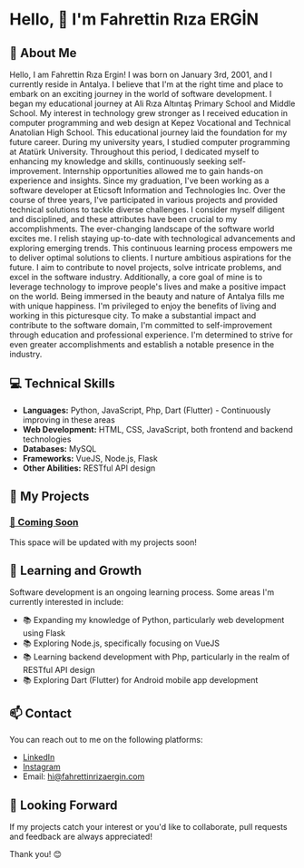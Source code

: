 # Hello, 👋 I'm Fahrettin Rıza ERGİN

## 🚀 About Me

Hello, I am Fahrettin Rıza Ergin! I was born on January 3rd, 2001, and I currently reside in Antalya. I believe that I'm at the right time and place to embark on an exciting journey in the world of software development.
I began my educational journey at Ali Rıza Altıntaş Primary School and Middle School. My interest in technology grew stronger as I received education in computer programming and web design at Kepez Vocational and Technical Anatolian High School. This educational journey laid the foundation for my future career.
During my university years, I studied computer programming at Atatürk University. Throughout this period, I dedicated myself to enhancing my knowledge and skills, continuously seeking self-improvement. Internship opportunities allowed me to gain hands-on experience and insights.
Since my graduation, I've been working as a software developer at Eticsoft Information and Technologies Inc. Over the course of three years, I've participated in various projects and provided technical solutions to tackle diverse challenges. I consider myself diligent and disciplined, and these attributes have been crucial to my accomplishments.
The ever-changing landscape of the software world excites me. I relish staying up-to-date with technological advancements and exploring emerging trends. This continuous learning process empowers me to deliver optimal solutions to clients.
I nurture ambitious aspirations for the future. I aim to contribute to novel projects, solve intricate problems, and excel in the software industry. Additionally, a core goal of mine is to leverage technology to improve people's lives and make a positive impact on the world.
Being immersed in the beauty and nature of Antalya fills me with unique happiness. I'm privileged to enjoy the benefits of living and working in this picturesque city.
To make a substantial impact and contribute to the software domain, I'm committed to self-improvement through education and professional experience. I'm determined to strive for even greater accomplishments and establish a notable presence in the industry.

## 💻 Technical Skills

- **Languages:** Python, JavaScript, Php, Dart (Flutter) - Continuously improving in these areas
- **Web Development:** HTML, CSS, JavaScript, both frontend and backend technologies
- **Databases:** MySQL
- **Frameworks:** VueJS, Node.js, Flask
- **Other Abilities:** RESTful API design

## 🌟 My Projects

### [🎉 Coming Soon]()
This space will be updated with my projects soon!

## 🌱 Learning and Growth

Software development is an ongoing learning process. Some areas I'm currently interested in include:

- 📚 Expanding my knowledge of Python, particularly web development using Flask
- 📚 Exploring Node.js, specifically focusing on VueJS
- 📚 Learning backend development with Php, particularly in the realm of RESTful API design
- 📚 Exploring Dart (Flutter) for Android mobile app development

## 📫 Contact

You can reach out to me on the following platforms:

- [LinkedIn](https://www.linkedin.com/in/fahrettin-riza-ergin)
- [Instagram](https://www.instagram.com/fahrettin_riza_ergin/)
- Email: hi@fahrettinrizaergin.com

## 👏 Looking Forward

If my projects catch your interest or you'd like to collaborate, pull requests and feedback are always appreciated!

Thank you! 😊
